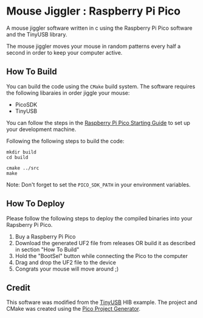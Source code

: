# Mouse Jiggler : Raspberry Pi Pico

A mouse jiggler software written in c using the Raspberry Pi Pico software and the TinyUSB library.

The mouse jiggler moves your mouse in random patterns every half a second in order to keep your computer active.

## How To Build 
You can build the code using the `CMake` build system. 
The software requires the following libaraies in order jiggle your mouse:
- PicoSDK
- TinyUSB

You can follow the steps in the [Raspberry Pi Pico Starting Guide](https://datasheets.raspberrypi.com/pico/getting-started-with-pico.pdf) to set up your development machine.

Following the following steps to build the code:
```
mkdir build
cd build

cmake ../src
make
```

Note: Don't forget to set the `PICO_SDK_PATH` in your environment variables.

## How To Deploy
Please follow the following steps to deploy the compiled binaries into your Rapsberry Pi Pico.
1) Buy a Raspberry Pi Pico
2) Download the generated UF2 file from releases OR build it as described in section "How To Build"
3) Hold the "BootSel" button while connecting the Pico to the computer
4) Drag and drop the UF2 file to the device
5) Congrats your mouse will move around ;)

## Credit
This software was modified from the [TinyUSB](https://docs.tinyusb.org/en/latest/) HIB example. The project and CMake was created using the [Pico Project Generator](https://github.com/raspberrypi/pico-project-generator).
